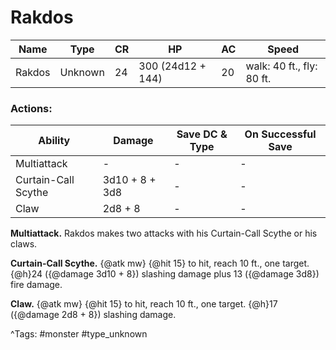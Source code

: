 # Rakdos

| Name | Type | CR | HP | AC | Speed |
|------|------|----|----|----|-------|
| Rakdos | Unknown | 24 | 300 (24d12 + 144) | 20 | walk: 40 ft., fly: 80 ft. |

### Actions:

| Ability | Damage | Save DC & Type | On Successful Save |
|---------|--------|----------------|--------------------|
| Multiattack | - | - | - |
| Curtain-Call Scythe | 3d10 + 8 + 3d8 | - | - |
| Claw | 2d8 + 8 | - | - |


**Multiattack.** Rakdos makes two attacks with his Curtain-Call Scythe or his claws.

**Curtain-Call Scythe.** {@atk mw} {@hit 15} to hit, reach 10 ft., one target. {@h}24 ({@damage 3d10 + 8}) slashing damage plus 13 ({@damage 3d8}) fire damage.

**Claw.** {@atk mw} {@hit 15} to hit, reach 10 ft., one target. {@h}17 ({@damage 2d8 + 8}) slashing damage.

^Tags: #monster #type_unknown